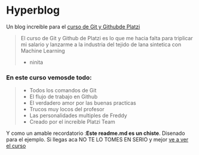 
# Hyperblog
Un blog increible para el [curso de Git y Github](https://platzi.com/cursos/git-github/ "curso de Git y Github")[de Platzi](https://platzi.com "de Platzi")
>El curso de Git y Github  de Platzi es lo que me hacia falta para triplicar mi salario y lanzarme a la industria del tejido de lana sintetica con Machine Learning
> - ninita

### En este curso vemosde todo:
> - Todos los comandos de Git
> - El flujo de trabajo en Github
> - El verdadero amor por las buenas practicas
> - Trucos muy locos del profesor
> - Las personalidades multiples de Freddy
> - Creado por el increible Platzi Team

Y como un amable recordatorio :**Este readme.md es un chiste**. Disenado para el ejemplo. Si llegas aca NO TE LO TOMES EN SERIO y mejor [ve a ver el curso](https://platzi.com/cursos/git-github/ "ve a ver el curso")